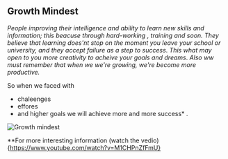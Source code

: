 ## Growth Mindest 

*People improving their intelligence and ability to learn new skills and information; this beacuse through hard-working , training and soon.*
*They believe that learning does'nt stop on the moment you leave your school or university, and they accept failure as a step to success*.
*This what may open to you more creativity to acheive your goals and dreams*.
*Also ww must remember that when we we're growing, we're become more productive.*

So when we faced with 
- chaleenges
- effores 
- and higher goals 
we will achieve more and more success*  .

![Growth mindest](https://mightifier.com/wp-content/uploads/2020/11/dreamstime_m_172148280-1080x675.jpg)

**For more interesting information (watch the vedio){https://www.youtube.com/watch?v=M1CHPnZfFmU}
